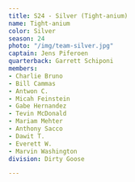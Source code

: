 ```yaml
---
title: S24 - Silver (Tight-anium)
name: Tight-anium
color: Silver
season: 24
photo: "/img/team-silver.jpg"
captain: Jens Piferoen
quarterback: Garrett Schiponi
members:
- Charlie Bruno
- Bill Cammas
- Antwon C.
- Micah Feinstein
- Gabe Hernandez
- Tevin McDonald
- Mariam Mehter
- Anthony Sacco
- Dawit T.
- Everett W.
- Marvin Washington
division: Dirty Goose

---
```

